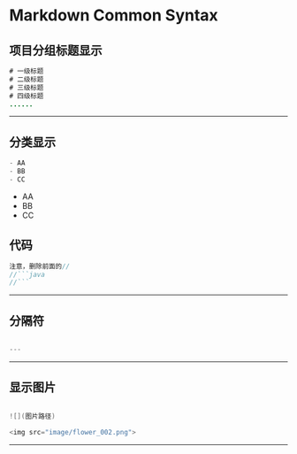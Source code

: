 # Markdown Common Syntax


## 项目分组标题显示

```java
# 一级标题
# 二级标题
# 三级标题
# 四级标题
......
```
---

## 分类显示

```java
- AA
- BB
- CC
```

- AA
- BB
- CC


## 代码


```java
注意，删除前面的//
//```java
//```

```

---

## 分隔符

```java

---

```

---
## 显示图片

```java

![](图片路径)

<img src="image/flower_002.png">

```




---


